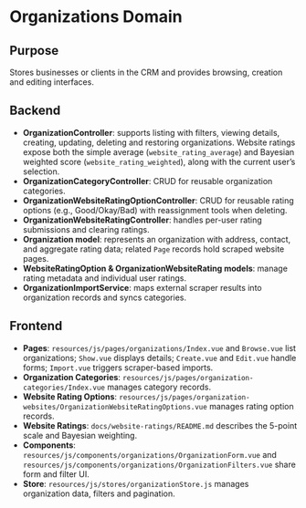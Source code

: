 # Organizations Domain

## Purpose
Stores businesses or clients in the CRM and provides browsing, creation and editing interfaces.

## Backend
- **OrganizationController**: supports listing with filters, viewing details, creating, updating, deleting and restoring organizations. Website ratings expose both the simple average (`website_rating_average`) and Bayesian weighted score (`website_rating_weighted`), along with the current user’s selection.
- **OrganizationCategoryController**: CRUD for reusable organization categories.
- **OrganizationWebsiteRatingOptionController**: CRUD for reusable rating options (e.g., Good/Okay/Bad) with reassignment tools when deleting.
- **OrganizationWebsiteRatingController**: handles per-user rating submissions and clearing ratings.
- **Organization model**: represents an organization with address, contact, and aggregate rating data; related `Page` records hold scraped website pages.
- **WebsiteRatingOption & OrganizationWebsiteRating models**: manage rating metadata and individual user ratings.
- **OrganizationImportService**: maps external scraper results into organization records and syncs categories.

## Frontend
- **Pages**: `resources/js/pages/organizations/Index.vue` and `Browse.vue` list organizations; `Show.vue` displays details; `Create.vue` and `Edit.vue` handle forms; `Import.vue` triggers scraper-based imports.
- **Organization Categories**: `resources/js/pages/organization-categories/Index.vue` manages category records.
- **Website Rating Options**: `resources/js/pages/organization-websites/OrganizationWebsiteRatingOptions.vue` manages rating option records.
- **Website Ratings**: `docs/website-ratings/README.md` describes the 5-point scale and Bayesian weighting.
- **Components**: `resources/js/components/organizations/OrganizationForm.vue` and `resources/js/components/organizations/OrganizationFilters.vue` share form and filter UI.
- **Store**: `resources/js/stores/organizationStore.js` manages organization data, filters and pagination.
